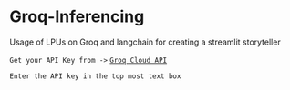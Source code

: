 # Groq-Inferencing
Usage of LPUs on Groq and langchain for creating a streamlit storyteller

`Get your API Key from ->`
[`Groq Cloud API`](https://console.groq.com/keys)

`Enter the API key in the top most text box`

